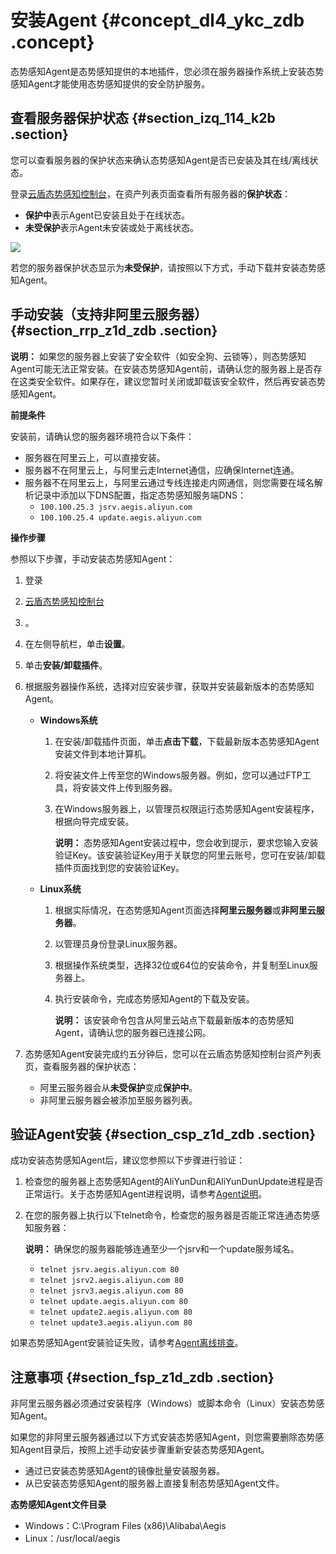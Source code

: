 # 安装Agent {#concept_dl4_ykc_zdb .concept}

态势感知Agent是态势感知提供的本地插件，您必须在服务器操作系统上安装态势感知Agent才能使用态势感知提供的安全防护服务。

## 查看服务器保护状态 {#section_izq_114_k2b .section}

您可以查看服务器的保护状态来确认态势感知Agent是否已安装及其在线/离线状态。

登录[云盾态势感知控制台](https://account.alibabacloud.com/login/login.htm)，在资产列表页面查看所有服务器的**保护状态**：

-   **保护中**表示Agent已安装且处于在线状态。
-   **未受保护**表示Agent未安装或处于离线状态。

![](http://static-aliyun-doc.oss-cn-hangzhou.aliyuncs.com/assets/img/13631/15520317806339_zh-CN.jpg)

若您的服务器保护状态显示为**未受保护**，请按照以下方式，手动下载并安装态势感知Agent。

## 手动安装（支持非阿里云服务器） {#section_rrp_z1d_zdb .section}

**说明：** 如果您的服务器上安装了安全软件（如安全狗、云锁等），则态势感知Agent可能无法正常安装。在安装态势感知Agent前，请确认您的服务器上是否存在这类安全软件。如果存在，建议您暂时关闭或卸载该安全软件，然后再安装态势感知Agent。

**前提条件**

安装前，请确认您的服务器环境符合以下条件：

-   服务器在阿里云上，可以直接安装。
-   服务器不在阿里云上，与阿里云走Internet通信，应确保Internet连通。
-   服务器不在阿里云上，与阿里云通过专线连接走内网通信，则您需要在域名解析记录中添加以下DNS配置，指定态势感知服务端DNS：
    -   `100.100.25.3 jsrv.aegis.aliyun.com`
    -   `100.100.25.4 update.aegis.aliyun.com`

**操作步骤**

参照以下步骤，手动安装态势感知Agent：

1.  登录
2.  [云盾态势感知控制台](https://account.alibabacloud.com/login/login.htm)
3.  。
4.  在左侧导航栏，单击**设置**。
5.  单击**安装/卸载插件**。
6.  根据服务器操作系统，选择对应安装步骤，获取并安装最新版本的态势感知Agent。
    -   **Windows系统**
        1.  在安装/卸载插件页面，单击**点击下载**，下载最新版本态势感知Agent安装文件到本地计算机。
        2.  将安装文件上传至您的Windows服务器。例如，您可以通过FTP工具，将安装文件上传到服务器。
        3.  在Windows服务器上，以管理员权限运行态势感知Agent安装程序，根据向导完成安装。

            **说明：** 态势感知Agent安装过程中，您会收到提示，要求您输入安装验证Key。该安装验证Key用于关联您的阿里云账号，您可在安装/卸载插件页面找到您的安装验证Key。

    -   **Linux系统**
        1.  根据实际情况，在态势感知Agent页面选择**阿里云服务器**或**非阿里云服务器**。
        2.  以管理员身份登录Linux服务器。
        3.  根据操作系统类型，选择32位或64位的安装命令，并复制至Linux服务器上。
        4.  执行安装命令，完成态势感知Agent的下载及安装。

            **说明：** 该安装命令包含从阿里云站点下载最新版本的态势感知Agent，请确认您的服务器已连接公网。

7.  态势感知Agent安装完成约五分钟后，您可以在云盾态势感知控制台资产列表页，查看服务器的保护状态：
    -   阿里云服务器会从**未受保护**变成**保护中**。
    -   非阿里云服务器会被添加至服务器列表。

## 验证Agent安装 {#section_csp_z1d_zdb .section}

成功安装态势感知Agent后，建议您参照以下步骤进行验证：

1.  检查您的服务器上态势感知Agent的AliYunDun和AliYunDunUpdate进程是否正常运行。关于态势感知Agent进程说明，请参考[Agent说明](intl.zh-CN/用户指南/接入态势感知/Agent说明.md#)。
2.  在您的服务器上执行以下telnet命令，检查您的服务器是否能正常连通态势感知服务器：

    **说明：** 确保您的服务器能够连通至少一个jsrv和一个update服务域名。

    -   `telnet jsrv.aegis.aliyun.com 80`
    -   `telnet jsrv2.aegis.aliyun.com 80`
    -   `telnet jsrv3.aegis.aliyun.com 80`
    -   `telnet update.aegis.aliyun.com 80`
    -   `telnet update2.aegis.aliyun.com 80`
    -   `telnet update3.aegis.aliyun.com 80`

如果态势感知Agent安装验证失败，请参考[Agent离线排查](intl.zh-CN/用户指南/接入态势感知/Agent离线排查.md#)。

## 注意事项 {#section_fsp_z1d_zdb .section}

非阿里云服务器必须通过安装程序（Windows）或脚本命令（Linux）安装态势感知Agent。

如果您的非阿里云服务器通过以下方式安装态势感知Agent，则您需要删除态势感知Agent目录后，按照上述手动安装步骤重新安装态势感知Agent。

-   通过已安装态势感知Agent的镜像批量安装服务器。
-   从已安装态势感知Agent的服务器上直接复制态势感知Agent文件。

**态势感知Agent文件目录**

-   Windows：C:\\Program Files \(x86\)\\Alibaba\\Aegis
-   Linux：/usr/local/aegis

